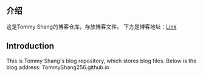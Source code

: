 ## 介绍
这是Tommy Shang的博客仓库，存放博客文件。
下方是博客地址：[Link](https://TommyShang256.github.io)

## Introduction
This is Tommy Shang's blog repository, which stores blog files.
Below is the blog address: TommyShang256.github.io